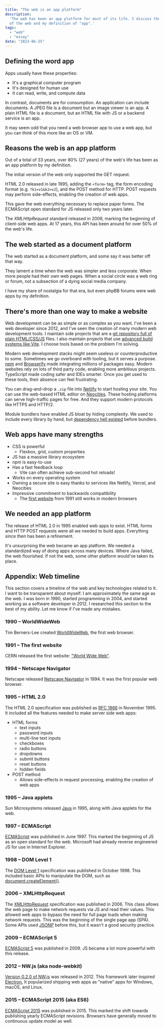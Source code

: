 ```yaml
---
title: "The web is an app platform"
description:
  'The web has been an app platform for most of its life. I discuss the history
  of the web and my definition of "app".'
tags:
  - "web"
  - "essay"
date: "2023-06-25"
---
```


## Defining the word app

Apps usually have these properties:

- It's a graphical computer program
- It's designed for human use
- It can read, write, and compute data

In contrast, documents are for consumption. An application can include
documents. A JPEG file is a document but an image viewer is an app. A plain HTML
file is a document, but an HTML file with JS or a backend service is an app.

It may seem odd that you need a web browser app to use a web app, but you can
think of this more like an OS or VM.

## Reasons the web is an app platform

Out of a total of 33 years, over 80% (27 years) of the web's life has been as an
app platform by my definition.

The initial version of the web only supported the GET request.

HTML 2.0 released in late 1995, adding the `<form>` tag, the form encoding
format (e.g. `?k1=v1&k2=v2`), and the POST method for HTTP. POST requests may
perform side-effects, enabling the creation of web apps.

This gave the web everything necessary to replace paper forms. The ECMAScript
open standard for JS released only two years later.

The _XMLHttpRequest_ standard released in 2006, marking the beginning of
client-side web apps. At 17 years, this API has been around for over 50% of the
web's life.

## The web started as a document platform

The web started as a document platform, and some say it was better off that way.

They lament a time when the web was simpler and less corporate. When more people
had their own web pages. When a social circle was a web ring or forum, not a
subsection of a dying social media company.

I have my share of nostalgia for that era, but even phpBB forums were web apps
by my definition.

## There's more than one way to make a website

Web development can be as simple or as complex as you want. I've been a web
developer since 2012, and I've seen the creation of many modern web development
tools. I maintain side projects that are a
[git repository full of plain HTML/CSS/JS](https://2bit-ui.wavebeem.com/) files.
I also maintain projects that use
[advanced build systems like Vite](https://www.pkmn.help/). I choose tools based
on the problem I'm solving.

Modern web development stacks might seem useless or counterproductive to some.
Sometimes we go overboard with tooling, but it serves a purpose.
[npm](https://www.npmjs.com/) and
[Browserify](https://en.wikipedia.org/wiki/Browserify "https://en.wikipedia.org/wiki/Browserify")
made integrating millions of packages easy. Modern websites rely on lots of
third party code, enabling more ambitious projects. TypeScript made coding safer
and IDEs smarter. Once you get used to these tools, their absence can feel
frustrating.

You can drag-and-drop a `.zip` file into [Netlify](https://www.netlify.com/) to
start hosting your site. You can use the web-based HTML editor on
[Neocities](https://neocities.org/). These hosting platforms can serve
high-traffic pages for free. And they support modern protocols like HTTPS and
HTTP/2.

Module bundlers have enabled JS bloat by hiding complexity. We used to include
every library by hand, but
[dependency hell existed](https://api.jquery.com/jQuery.noConflict/) before
bundlers.

## Web apps have many strengths

- CSS is powerful
  - Flexbox, grid, custom properties
- JS has a massive library ecosystem
- npm is easy-to-use
- Has a fast feedback loop
  - Vite can often achieve sub-second hot reloads!
- Works on every operating system
- Owning a secure site is easy thanks to services like Netlify, Vercel, and
  Neocities
- Impressive commitment to backwards compatibility
  - The [first website](http://info.cern.ch/hypertext/WWW/TheProject.html) from
    1991 still works in modern browsers

## We needed an app platform

The release of HTML 2.0 in 1995 enabled web apps to exist. HTML forms and HTTP
POST requests were all we needed to build apps. Everything since then has been a
refinement.

It's unsurprising the web became an app platform. We needed a standardized way
of doing apps across many devices. Where Java failed, the web flourished. If not
the web, some other platform would've taken its place.

## Appendix: Web timeline

This section covers a timeline of the web and key technologies related to it. I
want to be transparent about myself: I am approximately the same age as the web.
I was born in 1990, started programming in 2004, and started working as a
software developer in 2012\. I researched this section to the best of my
ability. Let me know if I've made any mistakes.

### 1990 – WorldWideWeb

Tim Berners-Lee created
[WorldWideWeb](https://www.mozilla.org/en-US/firefox/browsers/browser-history/),
the first web browser.

### 1991 – The first website

CERN released the first website:
["World Wide Web"](http://info.cern.ch/hypertext/WWW/TheProject.html "http://info.cern.ch/hypertext/WWW/TheProject.html").

### 1994 – Netscape Navigator

Netscape released
[Netscape Navigator](https://www.mozilla.org/en-US/firefox/browsers/browser-history/)
in 1994\. It was the first popular web browser.

### 1995 – HTML 2.0

The HTML 2.0 specification was published as
[RFC 1866](https://datatracker.ietf.org/doc/html/rfc1866) in November 1995\. It
included all the features needed to make server side web apps:

- HTML forms
  - text inputs
  - password inputs
  - multi-line text inputs
  - checkboxes
  - radio buttons
  - dropdowns
  - submit buttons
  - reset buttons
  - hidden fields
- POST method
  - Allows side-effects in request processing, enabling the creation of web apps

### 1995 – Java applets

Sun Microsystems released
[Java](https://en.wikipedia.org/wiki/Java_applet "https://en.wikipedia.org/wiki/Java_applet")
in 1995, along with Java applets for the web.

### 1997 – ECMAScript

[ECMAScript](https://en.wikipedia.org/wiki/JavaScript#The_rise_of_JScript "https://en.wikipedia.org/wiki/JavaScript#The_rise_of_JScript")
was published in June 1997\. This marked the beginning of JS as an open standard
for the web. Microsoft had already reverse engineered JS for use in Internet
Explorer.

### 1998 – DOM Level 1

The [DOM Level 1](https://www.w3.org/TR/REC-DOM-Level-1/) specification was
published in October 1998\. This included basic APIs to manipulate the DOM, such
as
[document.createElement()](https://developer.mozilla.org/en-US/docs/Web/API/Document/createElement).

### 2006 – XMLHttpRequest

The [XMLHttpRequest](https://www.w3.org/TR/2006/WD-XMLHttpRequest-20060405/)
specification was published in 2006\. This class allows the web page to make
network requests via JS and read their values. This allowed web apps to bypass
the need for full page loads when making network requests. This was the
beginning of the single page app (SPA). Some APIs used
[JSONP](https://en.wikipedia.org/wiki/JSONP "https://en.wikipedia.org/wiki/JSONP")
before this, but it wasn't a good security practice.

### 2009 – ECMAScript 5

[ECMAScript 5](https://www.ecma-international.org/publications-and-standards/standards/ecma-262/)
was published in 2009\. JS became a lot more powerful with this release.

### 2012 – NW.js (aka node-webkit)

[Version 0.2.0 of NW.js](https://github.com/nwjs/nw.js/releases/tag/v0.2.0) was
released in 2012\. This framework later inspired
[Electron.](<https://en.wikipedia.org/wiki/Electron_(software_framework)>) It
popularized shipping web apps as "native" apps for Windows, macOS, and Linux.

### 2015 – ECMAScript 2015 (aka ES6)

[ECMAScript 2015](https://262.ecma-international.org/6.0/) was published in
2015\. This marked the shift towards publishing yearly ECMAScript revisions.
Browsers have generally moved to continuous update model as well.
